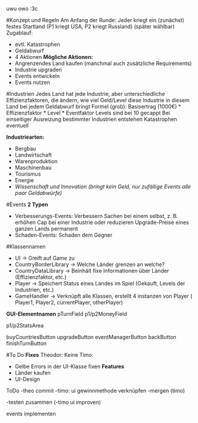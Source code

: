 uwu owo :3c

#Konzept und Regeln
Am Anfang der Runde: Jeder kriegt ein (zunächst) festes Startland (P1 kriegt USA, P2 kriegt Russland) (später wählbar)
Zugablauf:
- evtl. Katastrophen
- Geldabwurf
- 4 Aktionen
**Mögliche Aktionen:**
- Angrenzendes Land kaufen (manchmal auch zusätzliche Requirements)
- Industrie upgraden
- Events entwickeln
- Events nutzen

#Industrien
Jedes Land hat jede Industrie, aber unterschiedliche Effizienzfaktoren, die ändern, wie viel Geld/Level diese Industrie in diesem Land
bei jedem Geldabwurf bringt
Formel (grob): Basisertrag (1000€) * Effizienzfaktor * Level * Eventfaktor
Levels sind bei 10 gecappt
Bei einseitiger Ausreizung bestimmter Industrien entstehen Katastrophen eventuell

**Industriearten:**
- Bergbau
- Landwirtschaft
- Warenproduktion
- Maschinenbau
- Tourismus
- Energie
- *Wissenschaft und Innovation (bringt kein Geld, nur zufällige Events alle paar Geldabwürfe)*

#Events
**2 Typen**
- Verbesserungs-Events: Verbessern Sachen bei einem selbst, z. B. erhöhen Cap bei einer Industrie oder reduzieren Upgrade-Preise eines ganzen Lands permanent
- Schaden-Events: Schaden dem Gegner

#Klassennamen
- UI -> Greift auf Game zu
- CountryBorderLibrary -> Welche Länder grenzen an welche?
- CountryDataLibrary -> Beinhält fixe Informationen über Länder (Effizienzfaktor, etc.)
- Player -> Speichert Status eines Landes im Spiel (Gekauft, Levels der Industrien, etc.)
- GameHandler -> Verknüpft alle Klassen, erstellt 4 instanzen von Player ( Player1, Player2, currentPlayer, otherPlayer)


**GUI-Elementnamen**
pTurnField
p1/p2MoneyField

p1/p2StatsArea

buyCountriesButton
upgradeButton
eventManagerButton
backButton
finishTurnButton

#To Do
**Fixes**
Theodor: Keine
Timo:
- Gelbe Errors in der UI-Klasse fixen
**Features**
- Länder kaufen
- UI-Design




ToDo
-theo commit
-timo: ui gewinnmethode verknüpfen
-mergen (timo)


-testen zusammen
(-timo ui improven)


events implementen











